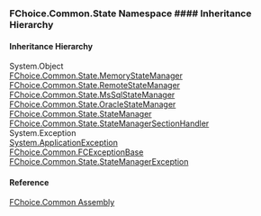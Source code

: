 ﻿### FChoice.Common.State Namespace #### Inheritance Hierarchy

#### Inheritance Hierarchy

System.Object  
[FChoice.Common.State.MemoryStateManager](FChoice.Common~FChoice.Common.State.MemoryStateManager.md)  
[FChoice.Common.State.RemoteStateManager](FChoice.Common~FChoice.Common.State.RemoteStateManager.md)  
[FChoice.Common.State.MsSqlStateManager](FChoice.Common~FChoice.Common.State.MsSqlStateManager.md)  
[FChoice.Common.State.OracleStateManager](FChoice.Common~FChoice.Common.State.OracleStateManager.md)  
[FChoice.Common.State.StateManager](FChoice.Common~FChoice.Common.State.StateManager.md)  
[FChoice.Common.State.StateManagerSectionHandler](FChoice.Common~FChoice.Common.State.StateManagerSectionHandler.md)  
System.Exception  
[System.ApplicationException](#)  
[FChoice.Common.FCExceptionBase](FChoice.Common~FChoice.Common.FCExceptionBase.md)  
[FChoice.Common.State.StateManagerException](FChoice.Common~FChoice.Common.State.StateManagerException.md)  

#### Reference

[FChoice.Common Assembly](FChoice.Common.md)
